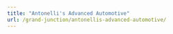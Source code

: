 ```yaml
---
title: "Antonelli's Advanced Automotive"
url: /grand-junction/antonellis-advanced-automotive/
---
```

